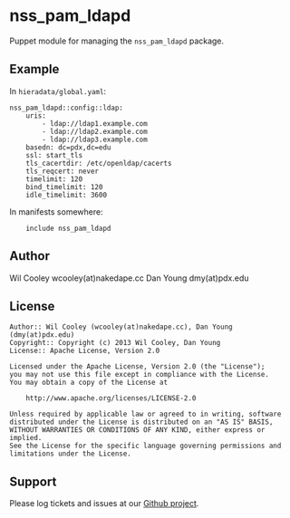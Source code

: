 nss_pam_ldapd
=============

Puppet module for managing the `nss_pam_ldapd` package.

Example
-------

In `hieradata/global.yaml`:

    nss_pam_ldapd::config::ldap:
        uris:
            - ldap://ldap1.example.com
            - ldap://ldap2.example.com
            - ldap://ldap3.example.com
        basedn: dc=pdx,dc=edu
        ssl: start_tls
        tls_cacertdir: /etc/openldap/cacerts
        tls_reqcert: never
        timelimit: 120
        bind_timelimit: 120
        idle_timelimit: 3600

In manifests somewhere:

        include nss_pam_ldapd

Author
-------
Wil Cooley wcooley(at)nakedape.cc
Dan Young dmy(at)pdx.edu

License
-------

    Author:: Wil Cooley (wcooley(at)nakedape.cc), Dan Young (dmy(at)pdx.edu)
    Copyright:: Copyright (c) 2013 Wil Cooley, Dan Young
    License:: Apache License, Version 2.0

    Licensed under the Apache License, Version 2.0 (the "License");
    you may not use this file except in compliance with the License.
    You may obtain a copy of the License at

        http://www.apache.org/licenses/LICENSE-2.0

    Unless required by applicable law or agreed to in writing, software
    distributed under the License is distributed on an "AS IS" BASIS,
    WITHOUT WARRANTIES OR CONDITIONS OF ANY KIND, either express or implied.
    See the License for the specific language governing permissions and
    limitations under the License.


Support
-------

Please log tickets and issues at our [Github project][1].

[1]: https://github.com/wcooley/puppet-nss_pam_ldapd/issues
